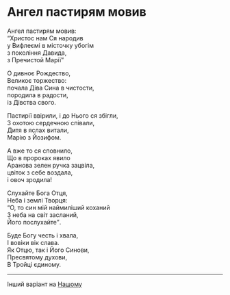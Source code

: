 Ангел пастирям мовив  
================================================================

Ангел пастирям мовив:  
<q>Христос нам Ся народив  
у Вифлеємі в місточку убогім  
з покоління Давида,  
з Пречистой Марії</q>

О дивноє Рождество,  
Великоє торжество:  
почала Діва Сина в чистости,  
породила в радости,  
із Дівства свого.

Пастирії ввірили,
і до Нього ся збігли,  
З охотою сердечною співали,  
Дитя в яслах витали,  
Марію з Йозифом.

А вже то ся сповнило,  
Що в пророках явило  
Аранова зелен ручка зацвіла,  
цвіток з себе воздала,  
і овоч зродила!

Слухайте Бога Отця,  
Неба і землі Творця:  
<q>О, то син мій наймиліший коханий  
З неба на світ засланий,  
Його послухайте</q>.

Буде Богу честь і хвала,  
І вовіки вік слава.  
Як Отцю, так і Його Синови,  
Пресвятому духови,  
В Тройці єдиному.

---

Інший варіант на [Нашому](https://nashe.com.ua/song/4823)
